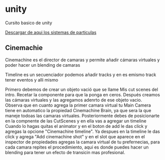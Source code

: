 # unity
Cursito basico de unity

[Descargar de aqui los sistemas de particulas](https://sierra-guadalupe.org/unity/piromaniaco.unitypackage)

## Cinemachie
 
Cinemachine es el director de camaras y permite añadir cámaras virtuales y poder hacer un blending de camaras


Timeline es un secuenciador podemos añadir tracks y en es emismo track tener eventos y alli mismo  

Primero debemos de crear un objeto vació que se llame Mis cut scenes del intro. Recetar la componente para que la ponga en ceros. Después creamos las cámaras virtuales y las agregamos adenrto de ese objeto vacio.
Observa que en cuanto agrega la primer camara virtual tu Main Camera tiene en automatico la propiedad Cinemachine Brain, ya que sera la que maneje todoas las camaras virtuales.
Posteriormente debes de posicionarte en la compnente de las CutScenes y en ella vas a agregar un timeline
Cuando lo hagas quitas el animator y en el boton de add le das click y agregas la opcione "Cinemachine timeline".
 Ya despues en la timeline le das click y agrega "Add cinemachine shot" y en el slot que aparece en el inspector de propiedades agregas la camara virtual de tu prefernecias, para cada camara repites el procedimiento, aqui es donde puedes hacer un blending para tener un efecto de transicin mas profesional.